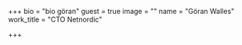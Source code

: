 +++
bio = "bio göran"
guest = true
image = ""
name = "Göran Walles"
work_title = "CTO Netnordic"

+++
